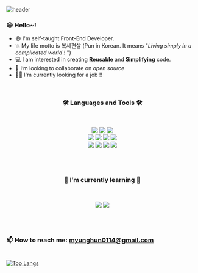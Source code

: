 ![header](https://capsule-render.vercel.app/api?type=transparent&color=91D7F2&height=200&section=header&text=HI%20There~&gt&fontSize=100&fontColor=F2CB05&fontAlign=30&fontAlignY=35&desc=I'M%20MyungHun%20Kang&descSize=30&descAlign=70&descAlignY=55)

### 😄 Hello~!


- 😄 I'm self-taught Front-End Developer.   
- 💥 My life motto is 복세편살 (Pun in Korean. It means "*Living simply in a complicated world !* ")    
- 💻 I am interested in creating **Reusable** and **Simplifying** code.
- 👯 I’m looking to collaborate on *open source*
- 🕵️‍♀️ I'm currently looking for a job !!


<br/>

<div align="center">
    <h3>🛠️ Languages and Tools 🛠️</h3> <br/>
 
 <img src="https://img.shields.io/badge/html5-E34F26?style=for-the-badge&logo=html5&logoColor=white"> <img src="https://img.shields.io/badge/css-1572B6?style=for-the-badge&logo=css3&logoColor=white"> <img src="https://img.shields.io/badge/JavaScript-F7DF1E?style=for-the-badge&logo=JavaScript&logoColor=white"><br/>
  <img src="https://img.shields.io/badge/React-61DAFB?style=for-the-badge&logo=React&logoColor=black"> <img src="https://img.shields.io/badge/Redux-764ABC?style=for-the-badge&logo=Redux&logoColor=white"> <img src="https://img.shields.io/badge/Redux_Saga-999999?style=for-the-badge&logo=Redux-Saga&logoColor=white"> <img src="https://img.shields.io/badge/Redux_toolkit-764ABC?style=for-the-badge&logo=Redux&logoColor=white"><br/>
 <img src="https://img.shields.io/badge/firebase-FFCA28?style=for-the-badge&logo=firebase&logoColor=white"> <img src="https://img.shields.io/badge/github-181717?style=for-the-badge&logo=github&logoColor=white"> <img src="https://img.shields.io/badge/git-F05032?style=for-the-badge&logo=git&logoColor=white"> <img src="https://img.shields.io/badge/Visual_Studio_Code-007ACC?style=for-the-badge&logo=VisualStudioCode&logoColor=white"><br/>

</div><br/><br/>

<div align="center">
 <h3> 🌱  I’m currently learning 🌱</h3> <br/>    


<img src="https://img.shields.io/badge/TypeScript-3178C6?style=for-the-badge&logo=TypeScript&logoColor=white"> <img src="https://img.shields.io/badge/styled_components-DB7093?style=for-the-badge&logo=styled-components&logoColor=white">
</div><br/><br/>

### 📫 How to reach me:  myunghun0114@gmail.com <br/> <br/>


[![Top Langs](https://github-readme-stats.vercel.app/api/top-langs/?username=michoball&layout=compact)](https://github.com/anuraghazra/github-readme-stats)

<!--
**michoball/michoball** is a ✨ _special_ ✨ repository because its `README.md` (this file) appears on your GitHub profile.

Here are some ideas to get you started:

- 🔭 I’m currently working on ...
- 🌱 I’m currently learning ...
- 👯 I’m looking to collaborate on ...
- 🤔 I’m looking for help with ...
- 💬 Ask me about ...
- 📫 How to reach me: ...
- 😄 Pronouns: ...
- ⚡ Fun fact: ...
-->
